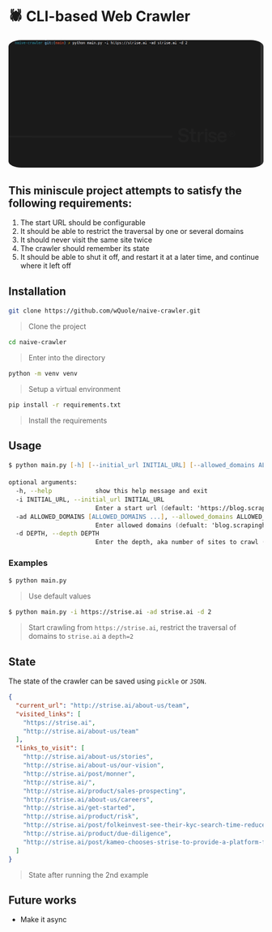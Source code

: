 # 🕷️ CLI-based Web Crawler

<a href="url"><img src="crawler.gif" height="auto" width="640" style="border-radius:5%"></a>

## This miniscule project attempts to satisfy the following requirements:
1. The start URL should be configurable
2. It should be able to restrict the traversal by one or several domains
3. It should never visit the same site twice
4. The crawler should remember its state
5. It should be able to shut it off, and restart it at a later time, and continue where it left off

## Installation
```zsh
git clone https://github.com/wQuole/naive-crawler.git
```
> Clone the project

```zsh
cd naive-crawler
```
> Enter into the directory

```zsh
python -m venv venv
```
> Setup a virtual environment

```zsh
pip install -r requirements.txt
```
> Install the requirements


## Usage
```zsh
$ python main.py [-h] [--initial_url INITIAL_URL] [--allowed_domains ALLOWED_DOMAINS [ALLOWED_DOMAINS ...]] [--depth DEPTH]

optional arguments:
  -h, --help            show this help message and exit
  -i INITIAL_URL, --initial_url INITIAL_URL
                        Enter a start url (default: 'https://blog.scrapinghub.com')
  -ad ALLOWED_DOMAINS [ALLOWED_DOMAINS ...], --allowed_domains ALLOWED_DOMAINS [ALLOWED_DOMAINS ...]
                        Enter allowed domains (defualt: 'blog.scrapinghub.com')
  -d DEPTH, --depth DEPTH
                        Enter the depth, aka number of sites to crawl (default: 1)

```
### Examples
```zsh
$ python main.py
```
> Use default values

```zsh
$ python main.py -i https://strise.ai -ad strise.ai -d 2
```
> Start crawling from `https://strise.ai`, restrict the traversal of domains to `strise.ai` a `depth=2` 

## State
The state of the crawler can be saved using `pickle` or `JSON`. 
```JSON
{
  "current_url": "http://strise.ai/about-us/team",
  "visited_links": [
    "https://strise.ai",
    "http://strise.ai/about-us/team"
  ],
  "links_to_visit": [
    "http://strise.ai/about-us/stories",
    "http://strise.ai/about-us/our-vision",
    "http://strise.ai/post/monner",
    "http://strise.ai/",
    "http://strise.ai/product/sales-prospecting",
    "http://strise.ai/about-us/careers",
    "http://strise.ai/get-started",
    "http://strise.ai/product/risk",
    "http://strise.ai/post/folkeinvest-see-their-kyc-search-time-reduced-by-more-than-half-by-choosing-strise",
    "http://strise.ai/product/due-diligence",
    "http://strise.ai/post/kameo-chooses-strise-to-provide-a-platform-for-growth"
  ]
}
```
> State after running the 2nd example
## Future works
* Make it async 

